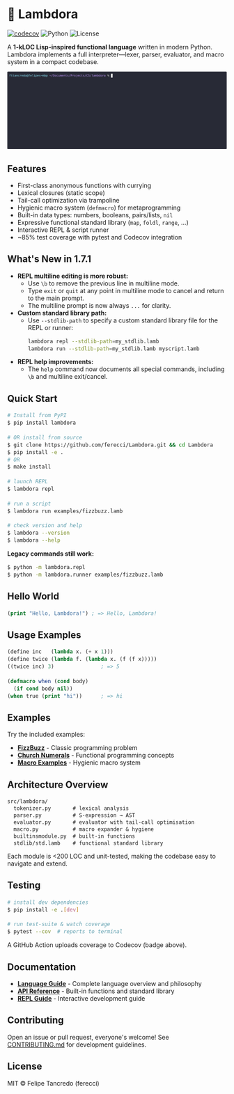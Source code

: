 # 🐑 Lambdora

[![codecov](https://codecov.io/gh/ferecci/Lambdora/graph/badge.svg?token=ORV38HH7J7)](https://codecov.io/gh/ferecci/Lambdora)
![Python](https://img.shields.io/badge/python-3.10%2B-blue.svg)
![License](https://img.shields.io/badge/license-MIT-green.svg)

A **1-kLOC Lisp-inspired functional language** written in modern Python. Lambdora implements a full interpreter—lexer, parser, evaluator, and macro system in a compact codebase.

![Lambdora REPL](docs/lambdora-demo.gif)

## Features
- First-class anonymous functions with currying
- Lexical closures (static scope)
- Tail-call optimization via trampoline
- Hygienic macro system (`defmacro`) for metaprogramming
- Built-in data types: numbers, booleans, pairs/lists, `nil`
- Expressive functional standard library (`map`, `foldl`, `range`, …)
- Interactive REPL & script runner
- ~85% test coverage with pytest and Codecov integration

## What's New in 1.7.1
- **REPL multiline editing is more robust:**
  - Use `\b` to remove the previous line in multiline mode.
  - Type `exit` or `quit` at any point in multiline mode to cancel and return to the main prompt.
  - The multiline prompt is now always `...` for clarity.
- **Custom standard library path:**
  - Use `--stdlib-path` to specify a custom standard library file for the REPL or runner:
    ```bash
    lambdora repl --stdlib-path=my_stdlib.lamb
    lambdora run --stdlib-path=my_stdlib.lamb myscript.lamb
    ```
- **REPL help improvements:**
  - The `help` command now documents all special commands, including `\b` and multiline exit/cancel.

## Quick Start
```bash
# Install from PyPI
$ pip install lambdora

# OR install from source
$ git clone https://github.com/ferecci/Lambdora.git && cd Lambdora
$ pip install -e .
# OR
$ make install

# launch REPL
$ lambdora repl

# run a script
$ lambdora run examples/fizzbuzz.lamb

# check version and help
$ lambdora --version
$ lambdora --help
```

**Legacy commands still work:**
```bash
$ python -m lambdora.repl
$ python -m lambdora.runner examples/fizzbuzz.lamb
```

## Hello World
```lisp
(print "Hello, Lambdora!") ; => Hello, Lambdora!
```

## Usage Examples
```lisp
(define inc   (lambda x. (+ x 1)))
(define twice (lambda f. (lambda x. (f (f x)))))
((twice inc) 3)               ; => 5

(defmacro when (cond body)
  (if cond body nil))
(when true (print "hi"))      ; => hi
```

## Examples

Try the included examples:
- **[FizzBuzz](examples/fizzbuzz.lamb)** - Classic programming problem
- **[Church Numerals](examples/church_numerals.lamb)** - Functional programming concepts
- **[Macro Examples](examples/macro_demos.lamb)** - Hygienic macro system

## Architecture Overview
```
src/lambdora/
  tokenizer.py       # lexical analysis
  parser.py          # S-expression → AST
  evaluator.py       # evaluator with tail-call optimisation
  macro.py           # macro expander & hygiene
  builtinsmodule.py  # built-in functions
  stdlib/std.lamb    # functional standard library
```
Each module is <200 LOC and unit-tested, making the codebase easy to navigate and extend.

## Testing
```bash
# install dev dependencies
$ pip install -e .[dev]

# run test-suite & watch coverage
$ pytest --cov  # reports to terminal
```
A GitHub Action uploads coverage to Codecov (badge above).

## Documentation

- **[Language Guide](docs/index.md)** - Complete language overview and philosophy
- **[API Reference](docs/api.md)** - Built-in functions and standard library
- **[REPL Guide](docs/repl.md)** - Interactive development guide

## Contributing
Open an issue or pull request, everyone's welcome! See [CONTRIBUTING.md](CONTRIBUTING.md) for development guidelines.

## License
MIT © Felipe Tancredo (ferecci)
